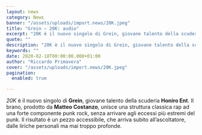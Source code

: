 ```yaml
---
layout: news
category: News
banner: "/assets/uploads/import.news/20K.jpeg"
title: "Grein – 20K: audio"
excerpt: "20K è il nuovo singolo di Grein, giovane talento della scuderia Honiro Ent. Il brano, prodotto da Matteo Costanzo, unisce una struttura classica rap ad una forte componente punk rock, senza arrivare agli eccessi più estremi del punk. Il risultato è un pezzo accessibile, che arriva subito all’ascoltatore, dalle liriche personali ma mai troppo profonde"
quote: ""
description: "20K è il nuovo singolo di Grein, giovane talento della scuderia Honiro Ent. Il brano, prodotto da Matteo Costanzo, unisce una struttura classica rap ad una forte componente punk rock, senza arrivare agli eccessi più estremi del punk. Il risultato è un pezzo accessibile, che arriva subito all’ascoltatore, dalle liriche personali ma mai troppo profonde"
keywords: ""
date: 2020-02-18T00:00:00.000+01:00
author: "Riccardo Primavera"
cover: "/assets/uploads/import.news/20K.jpeg"
pagination:
  enabled: true

---
```


_20K_ è il nuovo singolo di **Grein**, giovane talento della scuderia **Honiro Ent**. Il brano, prodotto da **Matteo Costanzo**, unisce una struttura classica rap ad una forte componente punk rock, senza arrivare agli eccessi più estremi del punk. Il risultato è un pezzo accessibile, che arriva subito all’ascoltatore, dalle liriche personali ma mai troppo profonde.